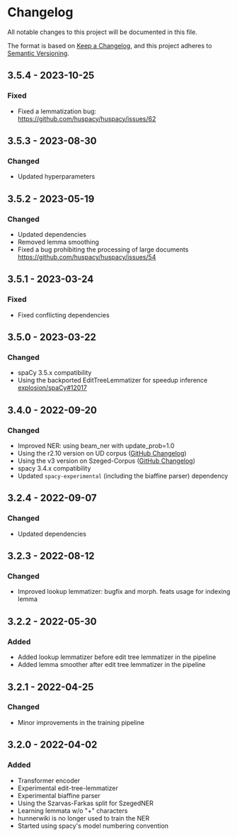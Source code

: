 # Changelog

All notable changes to this project will be documented in this file.

The format is based on [Keep a Changelog](https://keepachangelog.com/en/1.0.0/),
and this project adheres to [Semantic Versioning](https://semver.org/spec/v2.0.0.html).

## 3.5.4 - 2023-10-25
### Fixed
- Fixed a lemmatization bug: https://github.com/huspacy/huspacy/issues/62 

## 3.5.3 - 2023-08-30
### Changed
- Updated hyperparameters

## 3.5.2 - 2023-05-19
### Changed
- Updated dependencies
- Removed lemma smoothing
- Fixed a bug prohibiting the processing of large documents https://github.com/huspacy/huspacy/issues/54

## 3.5.1 - 2023-03-24
### Fixed
- Fixed conflicting dependencies

## 3.5.0 - 2023-03-22
### Changed
- spaCy 3.5.x compatibility
- Using the backported EditTreeLemmatizer for speedup inference [explosion/spaCy#12017](https://github.com/explosion/spaCy/pull/12017)

## 3.4.0 - 2022-09-20
### Changed
- Improved NER: using beam_ner with update_prob=1.0
- Using the r2.10 version on UD corpus ([GitHub Changelog](https://github.com/UniversalDependencies/UD_Hungarian-Szeged/tree/master))
- Using the v3 version on Szeged-Corpus ([GitHub Changelog](https://github.com/huspacy/huspacy-resources/tree/master/data/processed/szeged-corpus))
- spacy 3.4.x compatibility
- Updated `spacy-experimental` (including the biaffine parser) dependency

## 3.2.4 - 2022-09-07
### Changed
- Updated dependencies

## 3.2.3 - 2022-08-12
### Changed
- Improved lookup lemmatizer: bugfix and morph. feats usage for indexing lemma

## 3.2.2 - 2022-05-30
### Added
- Added lookup lemmatizer before edit tree lemmatizer in the pipeline
- Added lemma smoother after edit tree lemmatizer in the pipeline

## 3.2.1 - 2022-04-25
### Changed
- Minor improvements in the training pipeline

## 3.2.0 - 2022-04-02
### Added
- Transformer encoder
- Experimental edit-tree-lemmatizer
- Experimental biaffine parser
- Using the Szarvas-Farkas split for SzegedNER
- Learning lemmata w/o "+" characters
- hunnerwiki is no longer used to train the NER
- Started using spacy's model numbering convention


